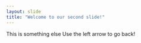 ```yaml
---
layout: slide
title: "Welcome to our second slide!"
---
```

This is something else
Use the left arrow to go back!
